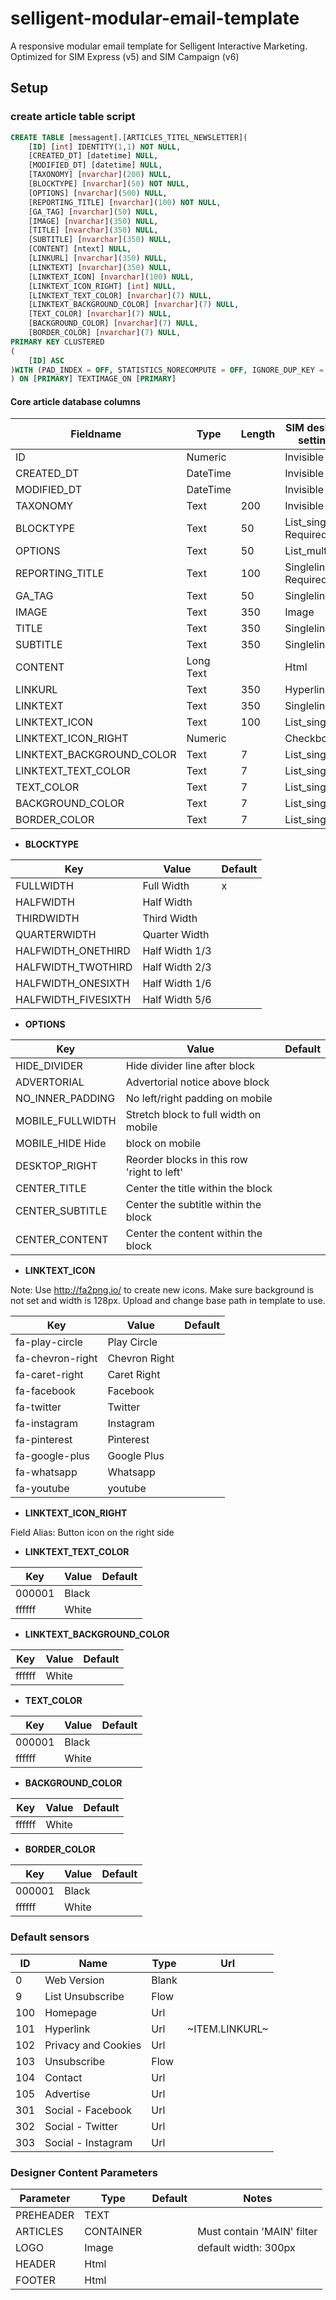 # selligent-modular-email-template
A responsive modular email template for Selligent Interactive Marketing. Optimized for SIM Express (v5) and SIM Campaign (v6) 

## Setup

### create article table script
```SQL
CREATE TABLE [messagent].[ARTICLES_TITEL_NEWSLETTER](
	[ID] [int] IDENTITY(1,1) NOT NULL,
	[CREATED_DT] [datetime] NULL,
	[MODIFIED_DT] [datetime] NULL,
	[TAXONOMY] [nvarchar](200) NULL,
	[BLOCKTYPE] [nvarchar](50) NOT NULL,
  	[OPTIONS] [nvarchar](500) NULL,
	[REPORTING_TITLE] [nvarchar](100) NOT NULL,
	[GA_TAG] [nvarchar](50) NULL,
	[IMAGE] [nvarchar](350) NULL,
	[TITLE] [nvarchar](350) NULL,
	[SUBTITLE] [nvarchar](350) NULL,
	[CONTENT] [ntext] NULL,
	[LINKURL] [nvarchar](350) NULL,
	[LINKTEXT] [nvarchar](350) NULL,
	[LINKTEXT_ICON] [nvarchar](100) NULL,
	[LINKTEXT_ICON_RIGHT] [int] NULL,
    [LINKTEXT_TEXT_COLOR] [nvarchar](7) NULL,
    [LINKTEXT_BACKGROUND_COLOR] [nvarchar](7) NULL,
	[TEXT_COLOR] [nvarchar](7) NULL,
	[BACKGROUND_COLOR] [nvarchar](7) NULL,
	[BORDER_COLOR] [nvarchar](7) NULL,
PRIMARY KEY CLUSTERED 
(
	[ID] ASC
)WITH (PAD_INDEX = OFF, STATISTICS_NORECOMPUTE = OFF, IGNORE_DUP_KEY = OFF, ALLOW_ROW_LOCKS = ON, ALLOW_PAGE_LOCKS = ON, FILLFACTOR = 90) ON [PRIMARY]
) ON [PRIMARY] TEXTIMAGE_ON [PRIMARY]
```
#### Core article database columns

| Fieldname | Type | Length | SIM designer settings |
| --- | --- | --- | --- |
|ID | Numeric | | Invisible |
| CREATED_DT | DateTime | | Invisible |
| MODIFIED_DT | DateTime | | Invisible |
| TAXONOMY | Text | 200 | Invisible |
| BLOCKTYPE | Text | 50 | List_singlesel, Required |
| OPTIONS | Text | 50 | List_multisel |
| REPORTING_TITLE | Text | 100 | Singleline, Required |
| GA_TAG | Text | 50 | Singleline |
| IMAGE | Text | 350 | Image |
| TITLE | Text | 350 | Singleline |
| SUBTITLE | Text | 350 | Singleline |
| CONTENT | Long Text | | Html |
| LINKURL | Text | 350 | Hyperlink |
| LINKTEXT | Text | 350 | Singleline |
| LINKTEXT_ICON | Text | 100 | List_singlesel |
| LINKTEXT_ICON_RIGHT | Numeric | | Checkbox |
| LINKTEXT_BACKGROUND_COLOR | Text | 7 | List_singlesel |
| LINKTEXT_TEXT_COLOR | Text | 7 | List_singlesel |
| TEXT_COLOR | Text | 7 | List_singlesel |
| BACKGROUND_COLOR | Text | 7 | List_singlesel |
| BORDER_COLOR | Text | 7 | List_singlesel |

* **BLOCKTYPE**

| Key | Value | Default |
| --- | --- | --- |
| FULLWIDTH | Full Width | x |
| HALFWIDTH | Half Width | |
| THIRDWIDTH | Third Width | |
| QUARTERWIDTH | Quarter Width | |
| HALFWIDTH_ONETHIRD | Half Width 1/3 | |
| HALFWIDTH_TWOTHIRD | Half Width 2/3 | |
| HALFWIDTH_ONESIXTH | Half Width 1/6 | |
| HALFWIDTH_FIVESIXTH | Half Width 5/6 | |

* **OPTIONS**

| Key | Value | Default |
| --- | --- | --- |
| HIDE_DIVIDER | Hide divider line after block | |
| ADVERTORIAL | Advertorial notice above block | |
| NO_INNER_PADDING | No left/right padding on mobile | |
| MOBILE_FULLWIDTH | Stretch block to full width on mobile | |
| MOBILE_HIDE	Hide | block on mobile | |
| DESKTOP_RIGHT | Reorder blocks in this row 'right to left' | |
| CENTER_TITLE | Center the title within the block | |
| CENTER_SUBTITLE | Center the subtitle within the block | |
| CENTER_CONTENT | Center the content within the block | |

* **LINKTEXT_ICON**

Note:
Use http://fa2png.io/ to create new icons. Make sure background is not 
set and width is 128px.
Upload and change base path in template to use.

| Key | Value | Default |
| --- | --- | --- |
| fa-play-circle | Play Circle | |
| fa-chevron-right | Chevron Right | |
| fa-caret-right | Caret Right | |
| fa-facebook | Facebook | |
| fa-twitter | Twitter | |
| fa-instagram | Instagram | |
| fa-pinterest | Pinterest | |
| fa-google-plus | Google Plus | |
| fa-whatsapp | Whatsapp | |
| fa-youtube | youtube | |

* **LINKTEXT_ICON_RIGHT**

Field Alias:
Button icon on the right side

* **LINKTEXT_TEXT_COLOR**

| Key | Value | Default |
| --- | --- | --- |
| 000001 | Black | |
| ffffff | White | |

* **LINKTEXT_BACKGROUND_COLOR** 

| Key | Value | Default |
| --- | --- | --- |
| ffffff | White | |

* **TEXT_COLOR**

| Key | Value | Default |
| --- | --- | --- |
| 000001 | Black | |
| ffffff | White | |

* **BACKGROUND_COLOR** 

| Key | Value | Default |
| --- | --- | --- |
| ffffff | White | |

* **BORDER_COLOR** 

| Key | Value | Default |
| --- | --- | --- |
| 000001 | Black | |
| ffffff | White | |

### Default sensors

| ID | Name | Type | Url |
| --- | --- | --- | --- |
| 0 | Web Version | Blank | |
| 9 | List Unsubscribe | Flow | |
| 100 | Homepage | Url | |
| 101 | Hyperlink | Url | ~ITEM.LINKURL~ |
| 102 | Privacy and Cookies | Url | |
| 103 | Unsubscribe | Flow | |
| 104 | Contact | Url | |
| 105 | Advertise | Url | |
| 301 | Social - Facebook | Url | |
| 302 | Social - Twitter | Url | |
| 303 | Social - Instagram | Url | |

### Designer Content Parameters

| Parameter | Type | Default | Notes |
| --- | --- | --- | --- |
| PREHEADER | TEXT | | |
| ARTICLES | CONTAINER | | Must contain 'MAIN' filter |
| LOGO | Image | | default width: 300px |
| HEADER | Html | | |
| FOOTER | Html | | |
